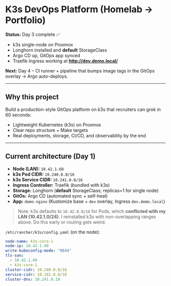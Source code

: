 # K3s DevOps Platform (Homelab → Portfolio)

**Status:** Day 3 complete ✅ 
- k3s single-node on Proxmox
- Longhorn installed and **default** StorageClass
- Argo CD up, GitOps app synced
- Traefik Ingress working at **http://dev.demo.local/**

**Next:** Day 4 – CI runner + pipeline that bumps image tags in the GitOps overlay → Argo auto-deploys.

---

## Why this project
Build a production-style GitOps platform on k3s that recruiters can grok in 60 seconds:
- Lightweight Kubernetes (k3s) on Proxmox
- Clear repo structure + Make targets
- Real deployments, storage, CI/CD, and observability by the end

---

## Current architecture (Day 1)

- **Node (LAN):** `10.42.1.60`
- **k3s Pod CIDR:** `10.240.0.0/16`
- **k3s Service CIDR:** `10.241.0.0/16`
- **Ingress Controller:** Traefik (bundled with k3s)
- **Storage:** Longhorn (**default** StorageClass; replicas=1 for single node)
- **GitOs:** Argo CD (automated sync + self-heal)
- **App:** `demo-nginx` (Kustomize base + `dev` overlay, Ingress `dev.demo.local`)

> Note: k3s defaults to `10.42.0.0/16` for Pods, which **conflicted with my LAN (10.42.1.0/24)**. I reinstalled k3s with non-overlapping ranges above. Do this early or routing gets weird.

`/etc/rancher/k3s/config.yaml` (on the node):
```yaml
node-name: k3s-core-1
node-ip: 10.42.1.60
write-kubeconfig-mode: "0644"
tls-san:
  - 10.42.1.60
  - k3s-core-1
cluster-cidr: 10.240.0.0/16
service-cidr: 10.241.0.0/16
cluster-dns: 10.241.0.10

